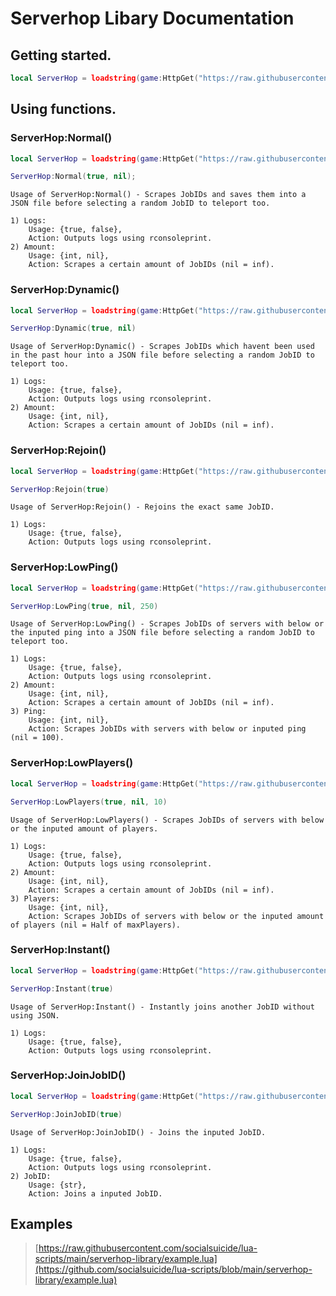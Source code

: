 # Serverhop Libary Documentation

## Getting started.
```lua
local ServerHop = loadstring(game:HttpGet("https://raw.githubusercontent.com/socialsuicide/lua-scripts/main/serverhop-library/src.lua"))();
```

## Using functions.

### ServerHop:Normal()
```lua
local ServerHop = loadstring(game:HttpGet("https://raw.githubusercontent.com/socialsuicide/lua-scripts/main/serverhop-library/src.lua"))();

ServerHop:Normal(true, nil);
```
```text
Usage of ServerHop:Normal() - Scrapes JobIDs and saves them into a JSON file before selecting a random JobID to teleport too.

1) Logs:
    Usage: {true, false},
    Action: Outputs logs using rconsoleprint.
2) Amount:
    Usage: {int, nil},
    Action: Scrapes a certain amount of JobIDs (nil = inf).
```

### ServerHop:Dynamic()
```lua
local ServerHop = loadstring(game:HttpGet("https://raw.githubusercontent.com/socialsuicide/lua-scripts/main/serverhop-library/src.lua"))();

ServerHop:Dynamic(true, nil)
```
```text
Usage of ServerHop:Dynamic() - Scrapes JobIDs which havent been used in the past hour into a JSON file before selecting a random JobID to teleport too.

1) Logs:
    Usage: {true, false},
    Action: Outputs logs using rconsoleprint.
2) Amount:
    Usage: {int, nil},
    Action: Scrapes a certain amount of JobIDs (nil = inf).
```

### ServerHop:Rejoin()
```lua
local ServerHop = loadstring(game:HttpGet("https://raw.githubusercontent.com/socialsuicide/lua-scripts/main/serverhop-library/src.lua"))();

ServerHop:Rejoin(true)
```
```text
Usage of ServerHop:Rejoin() - Rejoins the exact same JobID.

1) Logs:
    Usage: {true, false},
    Action: Outputs logs using rconsoleprint.
```

### ServerHop:LowPing()
```lua
local ServerHop = loadstring(game:HttpGet("https://raw.githubusercontent.com/socialsuicide/lua-scripts/main/serverhop-library/src.lua"))();

ServerHop:LowPing(true, nil, 250)
```
```text
Usage of ServerHop:LowPing() - Scrapes JobIDs of servers with below or the inputed ping into a JSON file before selecting a random JobID to teleport too.

1) Logs:
    Usage: {true, false},
    Action: Outputs logs using rconsoleprint.
2) Amount:
    Usage: {int, nil},
    Action: Scrapes a certain amount of JobIDs (nil = inf).
3) Ping:
    Usage: {int, nil},
    Action: Scrapes JobIDs with servers with below or inputed ping (nil = 100).
```

### ServerHop:LowPlayers()
```lua
local ServerHop = loadstring(game:HttpGet("https://raw.githubusercontent.com/socialsuicide/lua-scripts/main/serverhop-library/src.lua"))();

ServerHop:LowPlayers(true, nil, 10)
```
```text
Usage of ServerHop:LowPlayers() - Scrapes JobIDs of servers with below or the inputed amount of players.

1) Logs:
    Usage: {true, false},
    Action: Outputs logs using rconsoleprint.
2) Amount:
    Usage: {int, nil},
    Action: Scrapes a certain amount of JobIDs (nil = inf).
3) Players:
    Usage: {int, nil},
    Action: Scrapes JobIDs of servers with below or the inputed amount of players (nil = Half of maxPlayers).
```

### ServerHop:Instant()
```lua
local ServerHop = loadstring(game:HttpGet("https://raw.githubusercontent.com/socialsuicide/lua-scripts/main/serverhop-library/src.lua"))();

ServerHop:Instant(true)
```
```text
Usage of ServerHop:Instant() - Instantly joins another JobID without using JSON.

1) Logs:
    Usage: {true, false},
    Action: Outputs logs using rconsoleprint.
```

### ServerHop:JoinJobID()
```lua
local ServerHop = loadstring(game:HttpGet("https://raw.githubusercontent.com/socialsuicide/lua-scripts/main/serverhop-library/src.lua"))();

ServerHop:JoinJobID(true)
```
```text
Usage of ServerHop:JoinJobID() - Joins the inputed JobID.

1) Logs:
    Usage: {true, false},
    Action: Outputs logs using rconsoleprint.
2) JobID:
    Usage: {str},
    Action: Joins a inputed JobID.
```

## Examples
> [https://raw.githubusercontent.com/socialsuicide/lua-scripts/main/serverhop-library/example.lua](https://github.com/socialsuicide/lua-scripts/blob/main/serverhop-library/example.lua)
